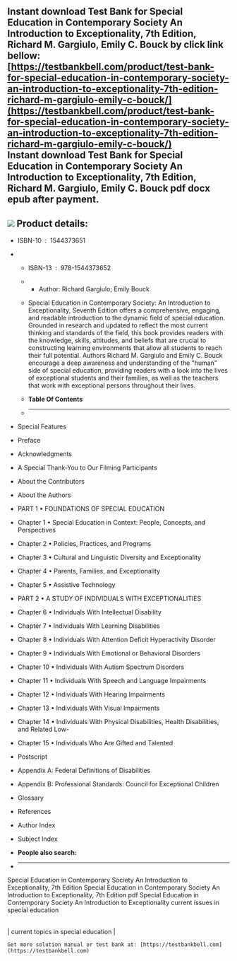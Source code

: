 Instant download **Test Bank for Special Education in Contemporary Society An Introduction to Exceptionality, 7th Edition, Richard M. Gargiulo, Emily C. Bouck** by click link bellow:  
[https://testbankbell.com/product/test-bank-for-special-education-in-contemporary-society-an-introduction-to-exceptionality-7th-edition-richard-m-gargiulo-emily-c-bouck/](https://testbankbell.com/product/test-bank-for-special-education-in-contemporary-society-an-introduction-to-exceptionality-7th-edition-richard-m-gargiulo-emily-c-bouck/)  
**Instant download Test Bank for Special Education in Contemporary Society An Introduction to Exceptionality, 7th Edition, Richard M. Gargiulo, Emily C. Bouck pdf docx epub after payment.**
---------------------------------------------------------------------------------------------------------------------------------------------------------------------------------------------


![](https://testbankbell.com/wp-content/uploads/2023/05/Test-Bank-For-Special-Education-in-Contemporary-Society-An-Introduction-to-Exceptionality-7th-Edition-By-Richard-M.-Gargiulo-Emily-C.-Bouck-ISBN-9781544373690.jpg)
**Product details:**
--------------------


* ISBN-10 ‏ : ‎ 1544373651
* * ISBN-13 ‏ : ‎ 978-1544373652
  * * Author: Richard Gargiulo; Emily Bouck
   
  * Special Education in Contemporary Society: An Introduction to Exceptionality, Seventh Edition offers a comprehensive, engaging, and readable introduction to the dynamic field of special education. Grounded in research and updated to reflect the most current thinking and standards of the field, this book provides readers with the knowledge, skills, attitudes, and beliefs that are crucial to constructing learning environments that allow all students to reach their full potential. Authors Richard M. Gargiulo and Emily C. Bouck encourage a deep awareness and understanding of the "human" side of special education, providing readers with a look into the lives of exceptional students and their families, as well as the teachers that work with exceptional persons throughout their lives.
  * **Table Of Contents**
  * ---------------------
 
* Special Features
* Preface
* Acknowledgments
* A Special Thank-You to Our Filming Participants
* About the Contributors
* About the Authors
* PART 1 • FOUNDATIONS OF SPECIAL EDUCATION
* Chapter 1 • Special Education in Context: People, Concepts, and Perspectives

* Chapter 2 • Policies, Practices, and Programs

* Chapter 3 • Cultural and Linguistic Diversity and Exceptionality

* Chapter 4 • Parents, Families, and Exceptionality

* Chapter 5 • Assistive Technology

* PART 2 • A STUDY OF INDIVIDUALS WITH EXCEPTIONALITIES
* Chapter 6 • Individuals With Intellectual Disability

* Chapter 7 • Individuals With Learning Disabilities

* Chapter 8 • Individuals With Attention Deficit Hyperactivity Disorder

* Chapter 9 • Individuals With Emotional or Behavioral Disorders

* Chapter 10 • Individuals With Autism Spectrum Disorders

* Chapter 11 • Individuals With Speech and Language Impairments

* Chapter 12 • Individuals With Hearing Impairments

* Chapter 13 • Individuals With Visual Impairments

* Chapter 14 • Individuals With Physical Disabilities, Health Disabilities, and Related Low-

* Chapter 15 • Individuals Who Are Gifted and Talented

* Postscript
* Appendix A: Federal Definitions of Disabilities
* Appendix B: Professional Standards: Council for Exceptional Children
* Glossary
* References
* Author Index
* Subject Index

* **People also search:**
* -----------------------

Special Education in Contemporary Society An Introduction to Exceptionality, 7th Edition
Special Education in Contemporary Society An Introduction to Exceptionality, 7th Edition pdf
Special Education in Contemporary Society An Introduction to Exceptionality
current issues in special education



|  |
| --- |
| 
current topics in special education
 |



    Get more solution manual or test bank at: [https://testbankbell.com](https://testbankbell.com)
